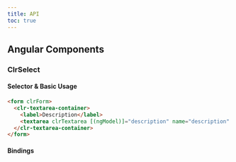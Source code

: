 ```yaml
---
title: API
toc: true
---
```


## Angular Components

### ClrSelect

#### Selector & Basic Usage

<DocDemo toggle="false">

```html
<form clrForm>
  <clr-textarea-container>
    <label>Description</label>
    <textarea clrTextarea [(ngModel)]="description" name="description" required></textarea>
  </clr-textarea-container>
</form>
```

</DocDemo>

#### Bindings

<DocComponentApi component="ClrFormCommon" item="bindings" />
